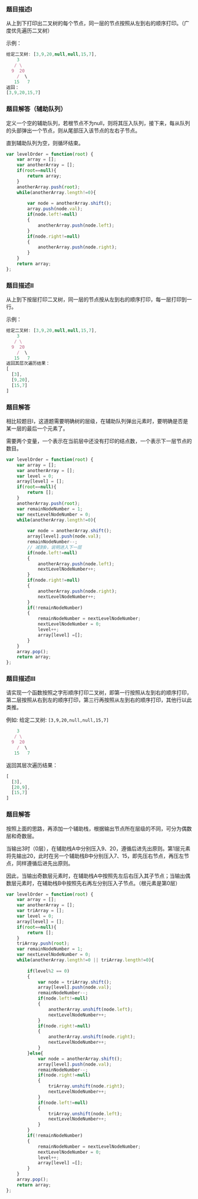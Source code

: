 ### 题目描述Ⅰ

从上到下打印出二叉树的每个节点，同一层的节点按照从左到右的顺序打印。（广度优先遍历二叉树）

示例：

```js
给定二叉树: [3,9,20,null,null,15,7],
    3
   / \
  9  20
    /  \
   15   7
返回：
[3,9,20,15,7]
```

### 题目解答（辅助队列）

定义一个空的辅助队列，若根节点不为null，则将其压入队列，接下来，每从队列的头部弹出一个节点，则从尾部压入该节点的左右子节点。

直到辅助队列为空，则循环结束。

```js
var levelOrder = function(root) {
    var array = [];
    var anotherArray = [];
    if(root==null){
        return array;
    }
    anotherArray.push(root);
    while(anotherArray.length!=0){
        
        var node = anotherArray.shift();
        array.push(node.val);
        if(node.left!=null)
        {
            anotherArray.push(node.left);
        }
        if(node.right!=null)
        {
            anotherArray.push(node.right);
        }
    }
    return array;   
};
```

### 题目描述Ⅱ

从上到下按层打印二叉树，同一层的节点按从左到右的顺序打印，每一层打印到一行。

示例：

```js
给定二叉树: [3,9,20,null,null,15,7],
    3
   / \
  9  20
    /  \
   15   7
返回其层次遍历结果：
[
  [3],
  [9,20],
  [15,7]
]
```

### 题目解答

相比较题目Ⅰ，这道题需要明确树的层级，在辅助队列弹出元素时，要明确是否是某一层的最后一个元素了。

需要两个变量，一个表示在当前层中还没有打印的结点数，一个表示下一层节点的数目。

```js
var levelOrder = function(root) {
    var array = [];
    var anotherArray = [];
    var level = 0;
    array[level] = [];
    if(root==null){
        return [];
    }
    anotherArray.push(root);
    var remainNodeNumber = 1;
    var nextLevelNodeNumber = 0;
    while(anotherArray.length!=0){
        
        var node = anotherArray.shift();
        array[level].push(node.val);
        remainNodeNumber--;
        // 减到0，说明进入下一层
        if(node.left!=null)
        {
            anotherArray.push(node.left);
            nextLevelNodeNumber++;
        }
        if(node.right!=null)
        {
            anotherArray.push(node.right);
            nextLevelNodeNumber++;
        }
        if(!remainNodeNumber)
        {
            remainNodeNumber = nextLevelNodeNumber;
            nextLevelNodeNumber = 0;
            level++;
            array[level] =[];
        }
    }
    array.pop();
    return array;   
};
```

### 题目描述Ⅲ

请实现一个函数按照之字形顺序打印二叉树，即第一行按照从左到右的顺序打印，第二层按照从右到左的顺序打印，第三行再按照从左到右的顺序打印，其他行以此类推。

例如:
给定二叉树: `[3,9,20,null,null,15,7]`

```js
	3
   / \
  9  20
    /  \
   15   7
```

返回其层次遍历结果：

```js
[
  [3],
  [20,9],
  [15,7]
]
```

### 题目解答

按照上面的思路，再添加一个辅助栈，根据输出节点所在层级的不同，可分为偶数层和奇数层。

当输出3时（0层），在辅助栈A中分别压入9、20，遵循后进先出原则。第1层元素将先输出20，此时在另一个辅助栈B中分别压入7、15，即先压右节点，再压左节点，同样遵循后进先出原则。

因此，当输出奇数层元素时，在辅助栈A中按照先左后右压入其子节点；当输出偶数层元素时，在辅助栈B中按照先右再左分别压入子节点。（根元素是第0层）

```js
var levelOrder = function(root) {
    var array = [];
    var anotherArray = [];
    var triArray = [];
    var level = 0;
    array[level] = [];
    if(root==null){
        return [];
    }
    triArray.push(root);
    var remainNodeNumber = 1;
    var nextLevelNodeNumber = 0;
    while(anotherArray.length!=0 || triArray.length!=0){
        
        if(level%2 == 0)
        {
            var node = triArray.shift();
            array[level].push(node.val);
            remainNodeNumber--;
            if(node.left!=null)
            {
                anotherArray.unshift(node.left);
                nextLevelNodeNumber++;
            }
            if(node.right!=null)
            {
                anotherArray.unshift(node.right);
                nextLevelNodeNumber++;
            }
        }else{
            var node = anotherArray.shift();
            array[level].push(node.val);
            remainNodeNumber--;
            if(node.right!=null)
            {
                triArray.unshift(node.right);
                nextLevelNodeNumber++;
            }
            if(node.left!=null)
            {
                triArray.unshift(node.left);
                nextLevelNodeNumber++;
            }
        }
        if(!remainNodeNumber)
        {
            remainNodeNumber = nextLevelNodeNumber;
            nextLevelNodeNumber = 0;
            level++;
            array[level] =[];
        }
    }
    array.pop();
    return array;   
};
```

